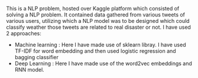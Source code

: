 This is a NLP problem, hosted over Kaggle platform which consisted of solving a NLP problem. It contained data gathered from various tweets of various users, utilizing which a NLP model was to be designed which could classify weather those tweets are related to real disaster or not.
I have used 2 approaches:
  - Machine learning : Here I have made use of sklearn libray. I have used TF-IDF for word embedding and then used logistic regression and bagging classifier
  -	Deep Learning : Here I have made use of the word2vec embeddings and RNN model.
